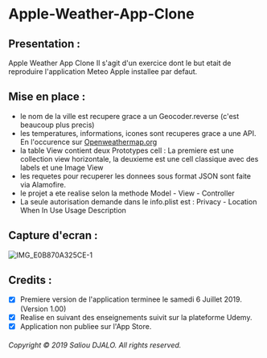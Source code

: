 # Apple-Weather-App-Clone

## Presentation : 
Apple Weather App Clone
Il s'agit d'un exercice dont le but etait de reproduire l'application Meteo Apple installee par defaut.

## Mise en place :
- le nom de la ville est recupere grace a un Geocoder.reverse (c'est beaucoup plus precis)
- les temperatures, informations, icones sont recuperes grace a une API. En l'occurence sur [Openweathermap.org](https://openweathermap.org)
- la table View contient deux Prototypes cell : La premiere est une collection view horizontale, la deuxieme est une cell classique avec des labels et une Image View
- les requetes pour recuperer les donnees sous format JSON sont faite via Alamofire.
- le projet a ete realise selon la methode Model - View - Controller
- La seule autorisation demande dans le info.plist est : Privacy - Location When In Use Usage Description

## Capture d'ecran :
![IMG_E0B870A325CE-1](https://user-images.githubusercontent.com/46055179/60755642-7c2a3e00-a003-11e9-9148-6ae27279e91e.jpeg)

## Credits : 
- [x] Premiere version de l'application terminee le samedi 6 Juillet 2019. (Version 1.00)
- [x] Realise en suivant des enseignements suivit sur la plateforme Udemy.
- [x] Application non publiee sur l'App Store.

###### Copyright © 2019 Saliou DJALO. All rights reserved.

